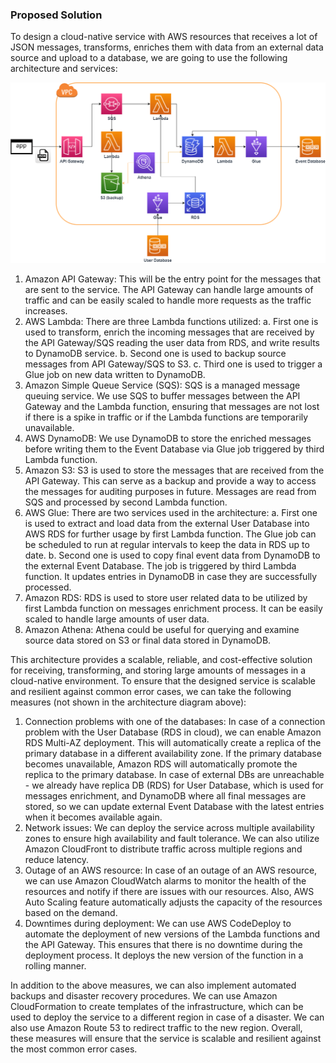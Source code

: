 ### Proposed Solution

To design a cloud-native service with AWS resources that receives a lot of JSON messages, transforms, enriches them with data from an external data source and upload to a database, we are going to use the following architecture and services: 
 
![Solution Architecture](https://github.com/greyels/case-study/blob/main/aws-de-challenge/aws_de_challenge.png)

1.	Amazon API Gateway: This will be the entry point for the messages that are sent to the service. The API Gateway can handle large amounts of traffic and can be easily scaled to handle more requests as the traffic increases.
2.	AWS Lambda: There are three Lambda functions utilized:
a.	First one is used to transform, enrich the incoming messages that are received by the API Gateway/SQS reading the user data from RDS, and write results to DynamoDB service.
b.	Second one is used to backup source messages from API Gateway/SQS to S3.
c.	Third one is used to trigger a Glue job on new data written to DynamoDB.
3.	Amazon Simple Queue Service (SQS): SQS is a managed message queuing service. We use SQS to buffer messages between the API Gateway and the Lambda function, ensuring that messages are not lost if there is a spike in traffic or if the Lambda functions are temporarily unavailable.
4.	AWS DynamoDB: We use DynamoDB to store the enriched messages before writing them to the Event Database via Glue job triggered by third Lambda function.
5.	Amazon S3: S3 is used to store the messages that are received from the API Gateway. This can serve as a backup and provide a way to access the messages for auditing purposes in future. Messages are read from SQS and processed by second Lambda function.
6.	AWS Glue: There are two services used in the architecture:
a.	First one is used to extract and load data from the external User Database into AWS RDS for further usage by first Lambda function. The Glue job can be scheduled to run at regular intervals to keep the data in RDS up to date.
b.	Second one is used to copy final event data from DynamoDB to the external Event Database. The job is triggered by third Lambda function. It updates entries in DynamoDB in case they are successfully processed.
7.	Amazon RDS: RDS is used to store user related data to be utilized by first Lambda function on messages enrichment process. It can be easily scaled to handle large amounts of user data.
8.	Amazon Athena: Athena could be useful for querying and examine source data stored on S3 or final data stored in DynamoDB.

This architecture provides a scalable, reliable, and cost-effective solution for receiving, transforming, and storing large amounts of messages in a cloud-native environment.
To ensure that the designed service is scalable and resilient against common error cases, we can take the following measures (not shown in the architecture diagram above):
1.	Connection problems with one of the databases: In case of a connection problem with the User Database (RDS in cloud), we can enable Amazon RDS Multi-AZ deployment. This will automatically create a replica of the primary database in a different availability zone. If the primary database becomes unavailable, Amazon RDS will automatically promote the replica to the primary database. In case of external DBs are unreachable - we already have replica DB (RDS) for User Database, which is used for messages enrichment, and DynamoDB where all final messages are stored, so we can update external Event Database with the latest entries when it becomes available again.
2.	Network issues: We can deploy the service across multiple availability zones to ensure high availability and fault tolerance. We can also utilize Amazon CloudFront to distribute traffic across multiple regions and reduce latency.
3.	Outage of an AWS resource: In case of an outage of an AWS resource, we can use Amazon CloudWatch alarms to monitor the health of the resources and notify if there are issues with our resources. Also, AWS Auto Scaling feature automatically adjusts the capacity of the resources based on the demand.
4.	Downtimes during deployment: We can use AWS CodeDeploy to automate the deployment of new versions of the Lambda functions and the API Gateway. This ensures that there is no downtime during the deployment process. It deploys the new version of the function in a rolling manner.

In addition to the above measures, we can also implement automated backups and disaster recovery procedures. We can use Amazon CloudFormation to create templates of the infrastructure, which can be used to deploy the service to a different region in case of a disaster. We can also use Amazon Route 53 to redirect traffic to the new region.
Overall, these measures will ensure that the service is scalable and resilient against the most common error cases.

